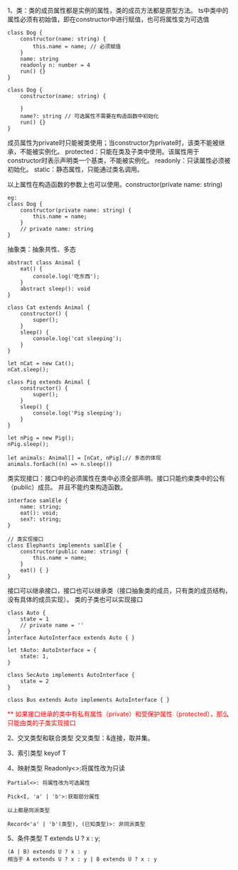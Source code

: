 1、类：类的成员属性都是实例的属性，类的成员方法都是原型方法。
    ts中类中的属性必须有初始值，即在constructor中进行赋值，也可将属性变为可选值
```
class Dog {
    constructor(name: string) {
        this.name = name; // 必须赋值
    }
    name: string
    readonly n: number = 4
    run() {}
}

class Dog {
    constructor(name: string) {
        
    }
    name?: string // 可选属性不需要在构造函数中初始化
    run() {}
}
```

成员属性为private时只能被类使用；当constructor为private时，该类不能被继承，不能被实例化。
protected：只能在类及子类中使用。该属性用于constructor时表示声明类一个基类，不能被实例化。
readonly：只读属性必须被初始化。
static：静态属性，只能通过类名调用。

以上属性在构造函数的参数上也可以使用。constructor(private name: string)
```
eg:
class Dog {
    constructor(private name: string) {
        this.name = name;
    }
    // private name: string
}
```

抽象类：抽象共性、多态
```
abstract class Animal {
    eat() {
        console.log('吃东西');
    }
    abstract sleep(): void
}

class Cat extends Animal {
    constructor() {
        super();
    }
    sleep() {
        console.log('cat sleeping');
    }
}

let nCat = new Cat();
nCat.sleep();

class Pig extends Animal {
    constructor() {
        super();
    }
    sleep() {
        console.log('Pig sleeping');
    }
}

let nPig = new Pig();
nPig.sleep();

let animals: Animal[] = [nCat, nPig];// 多态的体现
animals.forEach((n) => n.sleep())
```

类实现接口：接口中的必须属性在类中必须全部声明。接口只能约束类中的公有（public）成员。
并且不能约束构造函数。
```
interface samlEle {
    name: string;
    eat(): void;
    sex?: string;
}

// 类实现接口
class Elephants implements samlEle {
    constructor(public name: string) {
        this.name = name;
    }
    eat() { }
}
```

接口可以继承接口，接口也可以继承类（接口抽象类的成员，只有类的成员结构，没有具体的成员实现）。
类的子类也可以实现接口
```
class Auto {
    state = 1
    // private name = ''
}
interface AutoInterface extends Auto { }

let tAuto: AutoInterface = {
    state: 1,
}

class SecAuto implements AutoInterface {
    state = 2
}

class Bus extends Auto implements AutoInterface { }
```

<p style='color: red;'>** 如果接口继承的类中有私有属性（private）和受保护属性（protected），那么只能由类的子类实现接口</p>

2、交叉类型和联合类型
    交叉类型：&连接，取并集。

3、索引类型 keyof T

4、映射类型
    Readonly<>:将属性改为只读

    Partial<>: 将属性改为可选属性

    Pick<I, 'a' | 'b'>:获取部分属性

    以上都是同派类型

    Record<'a' | 'b'(类型), (已知类型)>: 非同派类型

5、条件类型
    T extends U ? x : y;

    (A | B) extends U ? x : y
    相当于 A extends U ? x : y | B extends U ? x : y